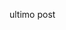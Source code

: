 <script>l = 'https://api.edmodo.com/stream.replies_threaded_json?request_origin=react-web-app&page=1&per_page=5&item_types=note,poll,assignment,quiz,app_message,video,template_message,activity_studio&template_types=basic,banner,promo&user_conversations=false&exclude_creator_id=false&context=home&num_replies=1';r = {method = 'GET',body = {cookie = 'EDMODO_SESSION=_IXg7MPjrRX1jcHgvEUCs7DGr3VyFNliZFzyHL8qZ3zQYrEDukm_ecHgtRinpZ_F6cAURYl_ndU-fl13R1TOfHtb_xKhQfCMmRc7jmy6HnV7RietXEpPHd3kLpjxVulqgZaeEXHdL1YV29qT7JJxdoQ0TOVFEvl2ziyBte_rfjo-iPCjukPgDKjGL6-3p9ryfF9q4qhTgz5vZNwF4dIDsPU6CsLPCkOm8VyI6P_SgXYG90sndcMzVz3ofTuZcPN-kIl1BedWkAsinphJIQt1nbLrtyigcZelEXfEjjWIIEz-5A-M7AxRK-usd1exX98YFmURxitSBnbwgSdqGR0ng5lpO5PYfyknlqDvRJR1vJTO-81k0rdvuS0G3ZtrzhKKf5VlRPyOL4tlf6yVZFpO2dTS3tz1jnACSMo44WZ1plTav6ErJMJHgbpXG2Myn5QOJvxl3YQZo0IKzF3asGRAcNq3s1Ocl5RiWGnw9e15Gc2xpcA5ycK4FvX1FGyQifren_klbEHTlcJ4-78sGTD3MUIK9gWdAL_GEGmxsTOlfEFphh2C2QFtf7HIZYTxJ7uJZ70_DoUTsv5qZWQ25WrNPb0TSuaanpKVZ19V5N0ctA-daWfeb00cr6pHm6O7-doOXGb_sVLrz3QYbsPYtVigw64bb9nbQlxH1WVdN3lChfPltbFwhQhqxfb_d78llPjd805dDvgXxuDrOgc81Brw5RKBRP7bBlzYIC2q70afRZ-NXKa38uLVR7jf5huxnaZqnlTOksdQGdj0-kHSLuk0PLi_CVMjyQr-Z4pTDcux8xNWxFAR7xZfI0Kz8tH6O2NBexNoaSa4GWiBHUSGXvh1Insnt3dGuxltm6r055748wP-ND7oS4SjhdID5NF9DBqFLfYMwVyYgigbOsYtBjOXjuJiEoHktNflEQJnFhq1WWFun0ruAs2OTxiEkiVPGk-F8MJ093HgdnGg9mdBAl6xeQqKwE3hcWB-wqcK28M1JW8d-siilT4Bvrz-zhbJBhv9USCOuCevYBydWUE7q9bAYTdyl6OvlYQZcx5robbBbi2f1g2IT_zgtz_RmrLm-hQxF1fJcocPR_DYk6YNAjzzMpXjgTJGE2jr_iEgqkfEl4kAQoIWjbOTKVx7gWQuzRK0w8XGN0eHl_-IFIJcB9GMCTQAxYeKD0U3m6t4DR_pnqUtHy6H6QZb2gz2EsXka9sqQ5OQUjavpWjtOaQ8h8R2SJqbVURgbc0xAWzZqRojZek5tO_ERO_45nHP9EdseahmT3521oxoJyZ4FIClj9EdhJQoYa0cEFYTgBPVFGRwD3FbfuvsA8TpqSioHt1k6SBYQS6Yc-ZaCgt9ENJuSK-FK_xkpDAI8iWkb2OLj50UZzUhz-BP7fe9mWlN112SewY9V55lRJsL-53kx9zY5Cli3a7aexapTWpQ7biJEvKpmIMYW90DupP6VK_26Cf9FsBEOG6vzNwX9DQoLJGZVhCD1sd3nYmB_uLqsRY0B0pfp7Ojnsy2r3BVvsDrZ6gCDZgScE2Ed3u-l2uneffOJFC3aaV7Kl-5QX7CqXYaDW1X8YXVjeIKUgzwS_DPtmlCloyzJYkoJXiDf9bYa6p_3HXMg7pRUSWi9N8MzuFx3DTgCKFqWsiyh6f7zrhpkYV4fIFmObUmBUmJc6OCbUnHZCYXqG3cN9IPbbwvcFRKtTPnRQxX1znl6HvLujfyOpnKIyMnqWMKpQNgkzljg_m-R5ZEv_zQwT4ABfbr3ZGE5NJF2ebZZ5a9UO0Yx4momoIwuor_ao4AGYxhV4gObp9RNBOWEX96HFxynvs9kYt8qViyVfJHjyscPtt3f-_Ffi0R6mgU5l2AIc2SU_3sqEja90WBhVnmiycPvatkR12KAlqfFe_JDHHlQzj86clsQN9iRyldJzfBLJVF6gM7t1Cq0AEWNwFZpiqvXcWMgNCS4zw4OYLPyqVCK2kETafXNw4zn9cHX9RdhhiEZ67k0CwNPXUVzdcEex9IsuQ_LJ7HxhzvD0evI5q1CTSxla1ACTzlELntCTrH9UjUIh4RDHLboEx9wehLDiSHyJ9JkB5CiGb5X1ZjRI6URrhnU83KWIj2x6R1IuUlD8DuXO1b8NA4C5_6cnGSyynIm2zUIQ7SbCvQjjuk2_ApRV6M8rQXm50ndd8jKQK27FPpgh6aqE7Dqed-EO4McBGlAcpoesfNJUCz4U64eyPQbyWfdte3ze7kWfc39zslaZY_zmTFYVlDyXEpxXzf4SEZVe5WpkM-uv3jsmtzUDHRGUqPu53qrgDp2KjK0M2MsLhXwfuXIe9mXAZwFLeLgvFgmlo9BV_-6f7ghcENDUfAvSTxmKMS1cDS99fTvvkcm0VACEaTMNYQEfb9U29UzkCm6kSKuCwB_vcetJ-wjwua8Dhbs5McC9pW7GXvAv5yB2tY71upNVHpGamd9-PSAGR8LtKjpnaNYXyUq-wDWfqCS_KdS9F7fChAxrnenIqXunprNfhs9x8hnyxphw'}}fetch(l,r).then((response)=>{document.getElementByid('test').textContent = (response.json())()})</script>
<p id ="test">ultimo post</p>